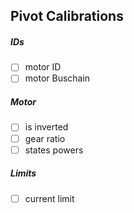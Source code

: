 Pivot Calibrations
-----------------------------

##### IDs

- [ ] motor ID
- [ ] motor Buschain

##### Motor

- [ ] is inverted
- [ ] gear ratio
- [ ] states powers

##### Limits

- [ ] current limit
